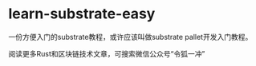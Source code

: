 # learn-substrate-easy

一份方便入门的substrate教程，或许应该叫做substrate pallet开发入门教程。

阅读更多Rust和区块链技术文章，可搜索微信公众号“令狐一冲”
